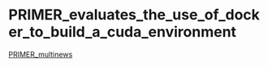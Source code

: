 # PRIMER_evaluates_the_use_of_docker_to_build_a_cuda_environment

[PRIMER_multinews](https://drive.google.com/drive/folders/1FuhfDDvEwkkfni2H18YA7Bu2DYxcRpff?usp=drive_link)